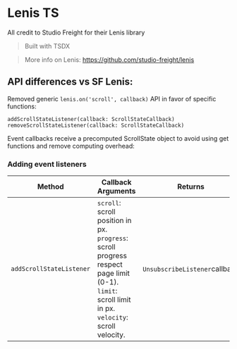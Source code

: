 # Lenis TS

All credit to Studio Freight for their Lenis library

> Built with TSDX

> More info on Lenis: https://github.com/studio-freight/lenis


## API differences vs SF Lenis:

Removed generic `lenis.on('scroll', callback)` API in favor of specific functions:

`addScrollStateListener(callback: ScrollStateCallback)`<br>
`removeScrollStateListener(callback: ScrollStateCallback)`

Event callbacks receive a precomputed ScrollState object to avoid using get functions and remove computing overhead:

### Adding event listeners

| Method                   | Callback Arguments | Returns
|--------------------------|--------------------|--------
| `addScrollStateListener` | `scroll`: scroll position in px.<br>`progress`: scroll progress respect page limit (0-1).<br>`limit`: scroll limit in px. <br>`velocity`: scroll velocity. | `UnsubscribeListener`callback

